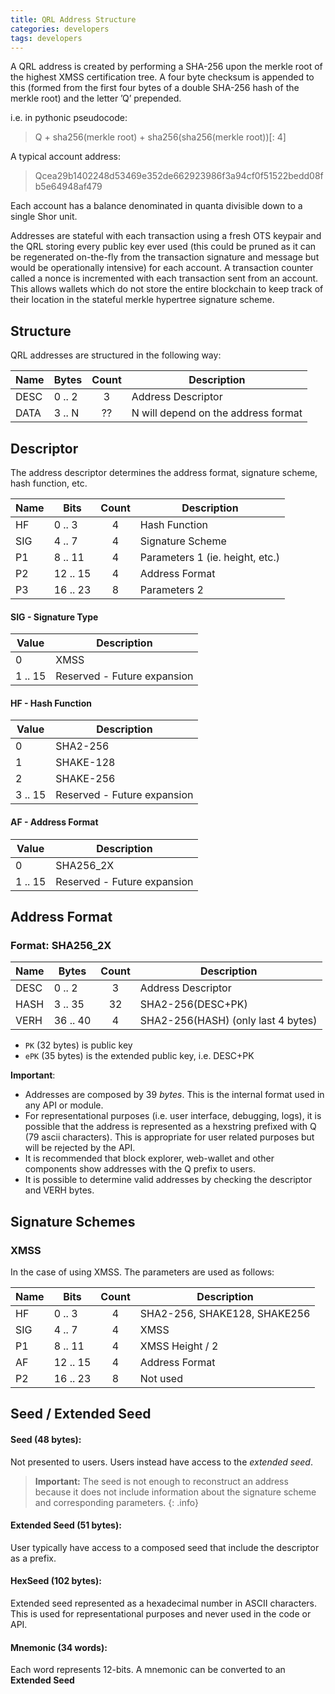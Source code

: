 ```yaml
---
title: QRL Address Structure
categories: developers
tags: developers
---
```



A QRL address is created by performing a SHA-256 upon the merkle root of the highest XMSS certification
tree. A four byte checksum is appended to this (formed from the first four bytes of a double SHA-256 hash of the merkle root) and the letter ’Q’ prepended.

 i.e. in pythonic pseudocode:

> Q + sha256(merkle root) + sha256(sha256(merkle root))[: 4]

A typical account address:

> Qcea29b1402248d53469e352de662923986f3a94cf0f51522bedd08f b5e64948af479

Each account has a balance denominated in quanta divisible down to a single Shor unit.

Addresses are stateful with each transaction using a fresh OTS keypair and the QRL storing every public
key ever used (this could be pruned as it can be regenerated on-the-fly from the transaction signature and message but would be operationally intensive) for each account. A transaction counter called a nonce is incremented with each transaction sent from an account. This allows wallets which do not store the entire blockchain to keep track of their location in the stateful merkle hypertree signature scheme.



## Structure

QRL addresses are structured in the following way:

| Name | Bytes         | Count  |      Description      |
|------| ------------- |:------:|-----------------------| 
| DESC | 0 .. 2        |   3    | Address Descriptor    |
| DATA | 3 .. N        |  ??    | N will depend on the address format      |

## Descriptor

The address descriptor determines the address format, signature scheme, hash function, etc.

| Name | Bits           | Count  |      Description      |
|------| ------------- |:------:|-----------------------| 
| HF   | 0 .. 3        |   4    | Hash Function         |
| SIG  | 4 .. 7        |   4    | Signature Scheme      |
| P1   | 8 .. 11       |   4    | Parameters 1 (ie. height, etc.)  |
| P2   | 12 .. 15      |   4    | Address Format        |
| P3   | 16 .. 23      |   8    | Parameters 2          |

#### SIG - Signature Type

| Value | Description  |
|------| ------------- | 
| 0    | XMSS        |
| 1 .. 15    | Reserved - Future expansion        |

#### HF - Hash Function

| Value | Description  |
|------| ------------- | 
| 0    | SHA2-256      |
| 1    | SHAKE-128      |
| 2    | SHAKE-256      |
| 3 .. 15    | Reserved - Future expansion        |

#### AF - Address Format

| Value | Description  |
|------| ------------- | 
| 0    | SHA256_2X     |
| 1 .. 15    | Reserved - Future expansion        |

## Address Format

### Format: SHA256_2X

| Name | Bytes         | Count  |      Description      |
|------| ------------- |:------:|-----------------------| 
| DESC | 0 .. 2        |   3    | Address Descriptor    |
| HASH | 3 .. 35       |  32    | SHA2-256(DESC+PK)      |
| VERH | 36 .. 40      |   4    | SHA2-256(HASH) (only last 4 bytes)   |

- `PK` (32 bytes) is public key
- `ePK` (35 bytes) is the extended public key, i.e. DESC+PK

**Important**: 
- Addresses are composed by 39 _bytes_. This is the internal format used in any API or module.
- For representational purposes (i.e. user interface, debugging, logs), it is possible that the address is represented as a hexstring prefixed with Q (79 ascii characters). This is appropriate for user related purposes but will be rejected by the API.
- It is recommended that block explorer, web-wallet and other components show addresses with the Q prefix to users. 
- It is possible to determine valid addresses by checking the descriptor and VERH bytes. 

## Signature Schemes

### XMSS

In the case of using XMSS. The parameters are used as follows:

| Name | Bits           | Count  |      Description     |
|------| ------------- |:------:|-----------------------| 
| HF   | 0 .. 3        |   4    | SHA2-256, SHAKE128, SHAKE256 |
| SIG  | 4 .. 7        |   4    | XMSS                  |
| P1   | 8 .. 11       |   4    | XMSS Height / 2       |
| AF   | 12 .. 15      |   4    | Address Format        |
| P2   | 16 .. 23      |   8    | Not used              |

## Seed / Extended Seed

#### Seed (48 bytes): 
Not presented to users. Users instead have access to the _extended seed_.

> **Important:** The seed is not enough to reconstruct an address because it does not include information about the signature scheme and corresponding parameters.
{: .info}

#### Extended Seed (51 bytes): 
User typically have access to a composed seed that include the descriptor as a prefix.

#### HexSeed (102 bytes): 
Extended seed represented as a hexadecimal number in ASCII characters. This is used for representational purposes and never used in the code or API.

#### Mnemonic (34 words): 
Each word represents 12-bits. A mnemonic can be converted to an **Extended Seed**